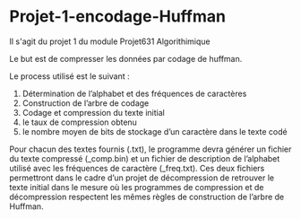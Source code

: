 # Projet-1-encodage-Huffman
Il s'agit du projet 1 du module Projet631 Algorithimique

Le but est de compresser les données par codage de huffman.

Le process utilisé est le suivant :
1. Détermination de l’alphabet et des fréquences de caractères
2. Construction de l’arbre de codage
3. Codage et compression du texte initial
4. le taux de compression obtenu
5. le nombre moyen de bits de stockage d’un caractère dans le texte codé

Pour chacun des textes fournis (<nom>.txt), le programme devra générer un fichier du texte
compressé (<nom>_comp.bin) et un fichier de description de l’alphabet utilisé avec les fréquences
de caractère (<nom>_freq.txt). 
Ces deux fichiers permettront dans le cadre d’un projet de décompression de retrouver le texte initial
dans le mesure où les programmes de compression et de décompression respectent les mêmes règles
de construction de l’arbre de Huffman.
